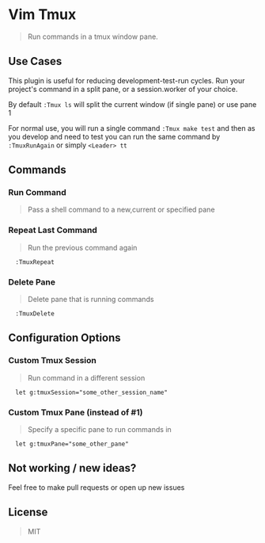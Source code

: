 # Vim Tmux

> Run commands in a tmux window pane.

## Use Cases

This plugin is useful for reducing development-test-run cycles. Run your project's command in a split pane, or a session.worker of your choice.

By default `:Tmux ls` will split the current window (if single pane) or use pane 1

For normal use, you will run a single command `:Tmux make test` and then as you develop and need to test you can run the same command by `:TmuxRunAgain` or simply `<Leader> tt`

## Commands

### Run Command
> Pass a shell command to a new,current or specified pane


### Repeat Last Command
> Run the previous command again
  ```
    :TmuxRepeat
  ```

### Delete Pane
> Delete pane that is running commands
  ```
    :TmuxDelete
  ```

## Configuration Options

### Custom Tmux Session
> Run command in a different session

  ``` 
    let g:tmuxSession="some_other_session_name"
  ```

### Custom Tmux Pane (instead of #1)
> Specify a specific pane to run commands in

  ```
    let g:tmuxPane="some_other_pane"
  ```

## Not working / new ideas?
Feel free to make pull requests or open up new issues

## License
> MIT
